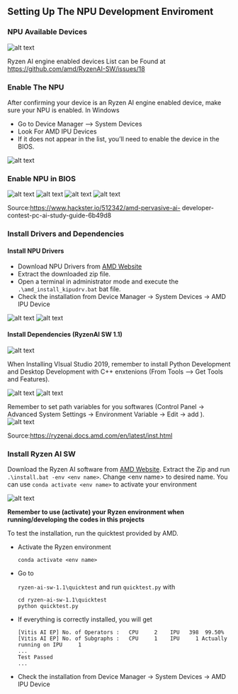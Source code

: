 <H2>Setting Up The NPU Development Enviroment</H2>

<H3>NPU Available Devices</H3>

![alt text](Images\Env_setup\image.png)

Ryzen AI engine enabled devices List can be Found at <a href="https://github.com/amd/RyzenAI-SW/issues/18">https://github.com/amd/RyzenAI-SW/issues/18</a>

<H3>Enable The NPU</H3>
After confirming your device is an Ryzen AI engine enabled device, make sure your NPU is enabled. In Windows 

<ul>
<li>Go to Device Manager --> System Devices </li>
<li>Look For AMD IPU Devices</li>
<li>If it does not appear in the list, you’ll need to 
enable the device in the BIOS.</li>
</ul>

![alt text](Images\Env_setup\image-1.png)

<H3>Enable NPU in BIOS</H3>

![alt text](Images\Env_setup\image-2.png)
![alt text](Images\Env_setup\image-4.png)
![alt text](Images\Env_setup\image-5.png)
![alt text](Images\Env_setup\image-6.png)

Source:<a href="https://www.hackster.io/512342/amd-pervasive-ai- 
developer-contest-pc-ai-study-guide-6b49d8">https://www.hackster.io/512342/amd-pervasive-ai- 
developer-contest-pc-ai-study-guide-6b49d8</a>

<H3>Install Drivers and Dependencies</H3>

<H4>Install NPU Drivers</H4>

<ul>
<li>Download NPU Drivers from <a href="https://ryzenai.docs.amd.com/en/latest/inst.html">AMD Website</a></li>
<li>Extract the downloaded zip file.</li>
<li>Open a terminal in administrator mode and execute the <code>.\amd_install_kipudrv.bat</code> bat file.</li>
<li>Check the installation from Device Manager -> System Devices -> AMD IPU Device</li>
</ul>

![alt text](Images\Env_setup\image-8.png)
![alt text](Images\Env_setup\image-7.png)



<H4>Install Dependencies (RyzenAI SW 1.1)</H4>

![alt text](Images\Env_setup\image-9.png)

When Installing VIsual Studio 2019, remember to install Python Development and Desktop Development with C++ enxtenions (From Tools --> Get Tools and Features).

![alt text](Images\Env_setup\image-10.png)
![alt text](Images\Env_setup\image-11.png)

Remember to set path variables for you softwares (Control Panel -> Advanced System Settings -> Environment Variable -> Edit -> add ).
![alt text](Images\Env_setup\image-12.png)

Source:<a href="https://ryzenai.docs.amd.com/en/latest/inst.html">https://ryzenai.docs.amd.com/en/latest/inst.html</a>

<H3>Install Ryzen AI SW</H3>

Download the Ryzen AI software from <a href="https://ryzenai.docs.amd.com/en/latest/inst.html">AMD Website</a>. Extract the Zip and run `.\install.bat -env <env name>`. Change \<env name> to desired name. You can use `conda activate <env name>` to activate your environment

![alt text](Images\Env_setup\image-13.png)

<b>Remember to use (activate) your Ryzen environment when running/developing the codes in this projects</b>

To test the installation, run the quicktest provided by AMD.

<ul>
<li>Activate the Ryzen environment

`conda activate <env name>`
</li>
<li>Go to 

`ryzen-ai-sw-1.1\quicktest` and run `quicktest.py` with 

```
cd ryzen-ai-sw-1.1\quicktest
python quicktest.py
```
</li>
<li>If everything is correctly installed, you will get

```
[Vitis AI EP] No. of Operators :   CPU     2    IPU   398  99.50%
[Vitis AI EP] No. of Subgraphs :   CPU     1    IPU     1 Actually running on IPU     1
...
Test Passed
...
```
</li>
<li>Check the installation from Device Manager -> System Devices -> AMD IPU Device</li>
</ul>








